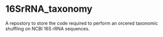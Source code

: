 # 16SrRNA_taxonomy
A repostory to store the code required to perform an orcered taxonomic shuffling on NCBI 16S rRNA sequences.
